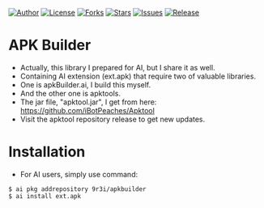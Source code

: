 
[![Author](https://img.shields.io/badge/author-9r3i-lightgrey.svg)](https://github.com/9r3i)
[![License](https://img.shields.io/github/license/9r3i/apkbuilder.svg)](https://github.com/9r3i/apkbuilder/blob/master/license.txt)
[![Forks](https://img.shields.io/github/forks/9r3i/apkbuilder.svg)](https://github.com/9r3i/apkbuilder/network)
[![Stars](https://img.shields.io/github/stars/9r3i/apkbuilder.svg)](https://github.com/9r3i/apkbuilder/stargazers)
[![Issues](https://img.shields.io/github/issues/9r3i/apkbuilder.svg)](https://github.com/9r3i/apkbuilder/issues)
[![Release](https://img.shields.io/github/release/9r3i/apkbuilder.svg)](https://github.com/9r3i/apkbuilder/releases)


# APK Builder
- Actually, this library I prepared for AI, but I share it as well.
- Containing AI extension (ext.apk) that require two of valuable libraries.
- One is apkBuilder.ai, I build this myself.
- And the other one is apktools.
- The jar file, "apktool.jar", I get from here: https://github.com/iBotPeaches/Apktool
- Visit the apktool repository release to get new updates.


# Installation
- For AI users, simply use command:

```
$ ai pkg addrepository 9r3i/apkbuilder
$ ai install ext.apk

```


